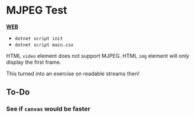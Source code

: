 # MJPEG Test

[**WEB**](https://tomashubelbauer.github.io/net-http-listener-mjpeg-stream)

- `dotnet script init`
- `dotnet script main.csx`

HTML `video` element does not support MJPEG.
HTML `img` element will only display the first frame.

This turned into an exercise on readable streams then!

## To-Do

### See if `canvas` would be faster
